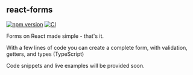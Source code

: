## react-forms


[![npm version](https://img.shields.io/npm/v/@nstseek/react-forms)](https://www.npmjs.com/package/@nstseek/react-forms)
[![CI](https://github.com/nstseek/react-forms/workflows/CI/badge.svg)](https://github.com/nstseek/react-forms/actions?query=workflow%3ACI)

Forms on React made simple - that's it.

With a few lines of code you can create a complete form, with validation, getters, and types (TypeScript)

Code snippets and live examples will be provided soon.

